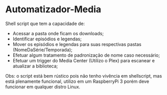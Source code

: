 # Automatizador-Media

Shell script que tem a capacidade de:

- Acessar a pasta onde ficam os downloads;
- Identificar episódios e legendas;
- Mover os episódios e legendas para suas respectivas pastas (NomeDaSérie/Temporada);
- Efetuar algum tratamento de padronização de nome caso necessário;
- Efetuar um trigger do Media Center (Utilizo o Plex) para escanear e atualizar a biblioteca;

Obs: o script está bem rústico pois não tenho vivência em shellscript, mas está plenamente funcional, utilizo em um RaspberryPi 3 porém deve funcionar em qualquer distro Linux.

